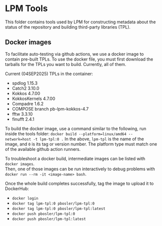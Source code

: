 # LPM Tools

This folder contains tools used by LPM for constructing metadata about the status of the repository and building third-party libraries (TPL).

## Docker images

To facilitate auto-testing via github actions, we use a docker image to contain pre-built TPLs.
To use the docker file, you must first download the tarballs for the TPLs you want to build.
Currently, all of them.

Current (04SEP2025) TPLs in the container:
- spdlog 1.15.3
- Catch2 3.10.0
- Kokkos 4.7.00
- KokkosKernels 4.7.00
- Compadre 1.6.2
- COMPOSE branch pb-lpm-kokkos-4.7
- fftw 3.3.10
- finufft 2.4.1

To build the docker image, use a command similar to the following, run inside the tools folder:
`docker build --platform=linux/amd64 --network=host -t lpm-tpl:0 .`
In the above, `lpm-tpl` is the name of the image, and `0` is its tag or version number. The platform type must match one of the available github action runners.

To troubleshoot a docker build, intermediate images can be listed with `docker images`.  
Then, one of those images can be run interactively to debug problems with `docker run --rm -it <image-name> bash`.  

Once the whole build completes successfully, tag the image to upload it to DockerHub:
- `docker login`
- `docker tag lpm-tpl:0 pbosler/lpm-tpl:0`
- `docker tag lpm-tpl:0 pbosler/lpm-tpl:latest`
- `docker push pbosler/lpm-tpl:0`
- `docker push pbosler/lpm-tpl:latest`

